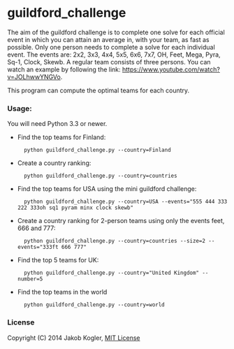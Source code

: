 # guildford_challenge

The aim of the guildford challenge is to complete one solve for each official event in which you can attain an average in, with your team, as fast as possible. Only one person needs to complete a solve for each individual event. 
The events are: 2x2, 3x3, 4x4, 5x5, 6x6, 7x7, OH, Feet, Mega, Pyra, Sq-1, Clock, Skewb. A regular team consists of three persons. 
You can watch an example by following the link: https://www.youtube.com/watch?v=JOLhwwYNGVo.

This program can compute the optimal teams for each country. 

### Usage:

You will need Python 3.3 or newer. 

* Find the top teams for Finland:

        python guildford_challenge.py --country=Finland
        
* Create a country ranking:

        python guildford_challenge.py --country=countries
        
* Find the top teams for USA using the mini guildford challenge:

        python guildford_challenge.py --country=USA --events="555 444 333 222 333oh sq1 pyram minx clock skewb"
        
* Create a country ranking for 2-person teams using only the events feet, 666 and 777:

        python guildford_challenge.py --country=countries --size=2 --events="333ft 666 777"
        
* Find the top 5 teams for UK:

        python guildford_challenge.py --country="United Kingdom" --number=5
        
* Find the top teams in the world

        python guildford_challenge.py --country=world
        

### License

Copyright (C) 2014 Jakob Kogler, [MIT
License](https://github.com/jakobkogler/guildford_challenge/blob/master/LICENSE.txt)
